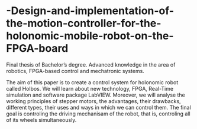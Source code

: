 # -Design-and-implementation-of-the-motion-controller-for-the-holonomic-mobile-robot-on-the-FPGA-board
 Final thesis of Bachelor’s degree.  Advanced knowledge in the area of robotics, FPGA-based control and mechatronic systems.

The aim of this paper is to create a control system for holonomic robot called Holbos. We
will learn about new technology, FPGA, Real-Time simulation and software package
LabVIEW. Moreover, we will analyse the working principles of stepper motors, the
advantages, their drawbacks, different types, their uses and ways in which we can control
them. The final goal is controling the driving mechanisam of the robot, that is, controling all
of its wheels simultaneously.
